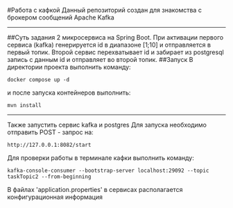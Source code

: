#Работа с кафкой
Данный репозиторий создан для знакомства с брокером сообщений Apache Kafka
____
##Суть задания
2 микросервиса на Spring Boot. При активации первого сервиса (kafka) генерируется id в диапазоне [1;10] и отправляется в первый топик.
Второй сервис перехватывает id и забирает из postgresql запись с данным id и отправляет во второй топик.
##Запуск
В директории проекта выполнить команду:
```
docker compose up -d
```
и после запуска контейнеров выполнить:
```
mvn install
```
____
Также запустить сервис kafka и postgres
Для запуска необходимо отправить POST - запрос на:
```
http://127.0.0.1:8082/start
```
Для проверки работы в терминале кафки выполнить команду:
```
kafka-console-consumer --bootstrap-server localhost:29092 --topic taskTopic2 --from-beginning
```

В файлах 'application.properties' в сервисах располагается конфигурационная информация